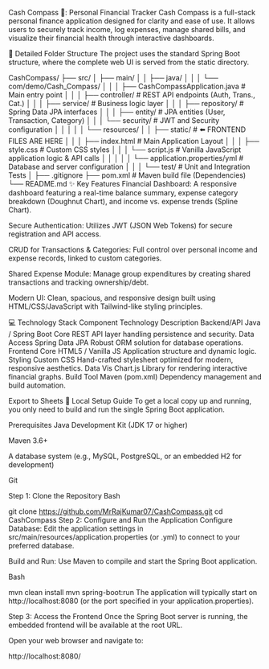 Cash Compass 🧭: Personal Financial Tracker
Cash Compass is a full-stack personal finance application designed for clarity and ease of use. It allows users to securely track income, log expenses, manage shared bills, and visualize their financial health through interactive dashboards.

📂 Detailed Folder Structure
The project uses the standard Spring Boot structure, where the complete web UI is served from the static directory.

CashCompass/
├── src/
│   ├── main/
│   │   ├── java/
│   │   │   └── com/demo/Cash_Compass/
│   │   │       ├── CashCompassApplication.java   # Main entry point
│   │   │       ├── controller/                   # REST API endpoints (Auth, Trans., Cat.)
│   │   │       ├── service/                      # Business logic layer
│   │   │       ├── repository/                   # Spring Data JPA interfaces
│   │   │       ├── entity/                       # JPA entities (User, Transaction, Category)
│   │   │       └── security/                     # JWT and Security configuration
│   │   │
│   │   └── resources/
│   │       ├── static/                           # ⬅️ FRONTEND FILES ARE HERE
│   │       │   ├── index.html                    # Main Application Layout
│   │       │   ├── style.css                     # Custom CSS styles
│   │       │   └── script.js                     # Vanilla JavaScript application logic & API calls
│   │       │
│   │       └── application.properties/yml        # Database and server configuration
│   │
│   └── test/                                     # Unit and Integration Tests
│
├── .gitignore
├── pom.xml                                     # Maven build file (Dependencies)
└── README.md
✨ Key Features
Financial Dashboard: A responsive dashboard featuring a real-time balance summary, expense category breakdown (Doughnut Chart), and income vs. expense trends (Spline Chart).

Secure Authentication: Utilizes JWT (JSON Web Tokens) for secure registration and API access.

CRUD for Transactions & Categories: Full control over personal income and expense records, linked to custom categories.

Shared Expense Module: Manage group expenditures by creating shared transactions and tracking ownership/debt.

Modern UI: Clean, spacious, and responsive design built using HTML/CSS/JavaScript with Tailwind-like styling principles.

💻 Technology Stack
Component	Technology	Description
Backend/API	Java / Spring Boot	Core REST API layer handling persistence and security.
Data Access	Spring Data JPA	Robust ORM solution for database operations.
Frontend Core	HTML5 / Vanilla JS	Application structure and dynamic logic.
Styling	Custom CSS	Hand-crafted stylesheet optimized for modern, responsive aesthetics.
Data Vis	Chart.js	Library for rendering interactive financial graphs.
Build Tool	Maven (pom.xml)	Dependency management and build automation.

Export to Sheets
🚀 Local Setup Guide
To get a local copy up and running, you only need to build and run the single Spring Boot application.

Prerequisites
Java Development Kit (JDK 17 or higher)

Maven 3.6+

A database system (e.g., MySQL, PostgreSQL, or an embedded H2 for development)

Git

Step 1: Clone the Repository
Bash

git clone https://github.com/MrRajKumar07/CashCompass.git
cd CashCompass
Step 2: Configure and Run the Application
Configure Database: Edit the application settings in src/main/resources/application.properties (or .yml) to connect to your preferred database.

Build and Run: Use Maven to compile and start the Spring Boot application.

Bash

mvn clean install
mvn spring-boot:run
The application will typically start on http://localhost:8080 (or the port specified in your application.properties).

Step 3: Access the Frontend
Once the Spring Boot server is running, the embedded frontend will be available at the root URL.

Open your web browser and navigate to:

http://localhost:8080/
